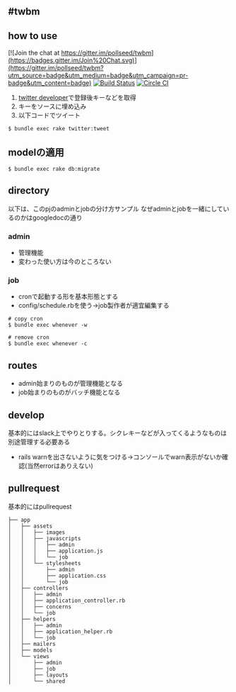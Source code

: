 #twbm
---
## how to use

[![Join the chat at https://gitter.im/pollseed/twbm](https://badges.gitter.im/Join%20Chat.svg)](https://gitter.im/pollseed/twbm?utm_source=badge&utm_medium=badge&utm_campaign=pr-badge&utm_content=badge)
[![Build Status](https://travis-ci.org/pollseed/twbm.svg?branch=develop)](https://travis-ci.org/pollseed/twbm)
[![Circle CI](https://circleci.com/gh/pollseed/twbm/tree/develop.svg?style=svg)](https://circleci.com/gh/pollseed/twbm/tree/develop)

1. [twitter developer](https://apps.twitter.com/)で登録後キーなどを取得
2. キーをソースに埋め込み
3. 以下コードでツイート

```
$ bundle exec rake twitter:tweet
```

## modelの適用

```
$ bundle exec rake db:migrate
```

## directory
以下は、このpjのadminとjobの分け方サンプル
なぜadminとjobを一緒にしているのかはgoogledocの通り

### admin
* 管理機能
* 変わった使い方は今のところない

### job
* cronで起動する形を基本形態とする
* config/schedule.rbを使う→job製作者が適宜編集する

```
# copy cron
$ bundle exec whenever -w

# remove cron
$ bundle exec whenever -c

```


## routes
* admin始まりのものが管理機能となる
* job始まりのものがバッチ機能となる

## develop
基本的にはslack上でやりとりする。シクレキーなどが入ってくるようなものは別途管理する必要ある

* rails warnを出さないように気をつける→コンソールでwarn表示がないか確認(当然errorはありえない)

## pullrequest
基本的にはpullrequest

```
├── app
│   ├── assets
│   │   ├── images
│   │   ├── javascripts
│   │   │   ├── admin
│   │   │   ├── application.js
│   │   │   └── job
│   │   └── stylesheets
│   │       ├── admin
│   │       ├── application.css
│   │       └── job
│   ├── controllers
│   │   ├── admin
│   │   ├── application_controller.rb
│   │   ├── concerns
│   │   └── job
│   ├── helpers
│   │   ├── admin
│   │   ├── application_helper.rb
│   │   └── job
│   ├── mailers
│   ├── models
│   └── views
│       ├── admin
│       ├── job
│       ├── layouts
│       └── shared
```
